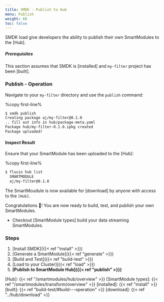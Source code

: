 ```yaml
---
title: SMDK - Publish to Hub
menu: Publish
weight: 60
toc: false
---
```


SMDK load give developers the ability to publish their own SmartModules to the [Hub]. 

##### Prerequisites

This section assumes that SMDK is [installed] and `my-filter` project has been [built].

### Publish - Operation

Navigate to your `my-filter` directory and use the `publish` command:

%copy first-line%
```bash
$ smdk publish
Creating package aj/my-filter@0.1.0
.. fill out info in hub/package-meta.yaml
Package hub/my-filter-0.1.0.ipkg created
Package uploaded!
```

#### Inspect Result

Ensure that your SmartModule has been uploaded to the [Hub]:

%copy first-line%
```bash
$ fluvio hub list
  SMARTMODULE                    
  aj/my-filter@0.1.0                    
```

The SmartMoudule is now available for [download] by anyone with access to the `[Hub]`.

Congratulations :tada:!  You are now ready to build, test, and publish your own SmartModules.

* Checkout [SmartModule types] build your data streaming SmartModules.

### Steps

1. [Install SMDK]({{< ref "install" >}})
2. [Generate a SmartModule]({{< ref "generate" >}})
3. [Build and Test]({{< ref "build-test" >}})
4. [Load to your Cluster]({{< ref "load" >}})
5. **[Publish to SmartModule Hub]({{< ref "publish" >}})**

[Hub]: {{< ref "/smartmodules/hub/overview" >}}
[SmartModule types]: {{< ref "/smartmodules/transform/overview" >}}
[installed]: {{< ref "install" >}}
[built]: {{< ref "build-test/#build---operation" >}}
[download]: {{< ref "../hub/download" >}}
